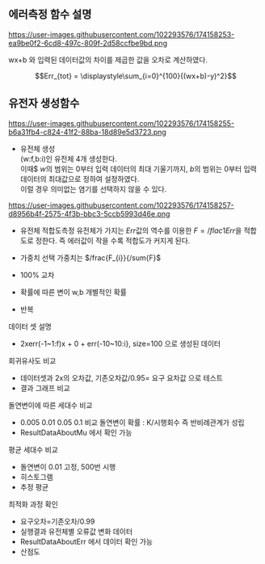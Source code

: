 ## 에러측정 함수 설명
https://user-images.githubusercontent.com/102293576/174158253-ea9be0f2-6cd8-497c-809f-2d58ccfbe9bd.png

wx+b 와 입력된 데이터값의 차이를 제곱한 값을 오차로 계산하였다.  

$$Err_{tot} = \displaystyle\sum_{i=0}^{100}{(wx+b)-y)^2}$$    


## 유전자 생성함수
https://user-images.githubusercontent.com/102293576/174158255-b6a31fb4-c824-41f2-88ba-18d89e5d3723.png  
  
- 유전체 생성  
(w:f,b:i)인 유전체 4개 생성한다.  
이때$ $w$의 범위는 $0$부터 입력 데이터의 최대 기울기까지, $b$의 범위는 0부터 입력 데이터의 최대값으로 정하여 설정하였다.  
이럴 경우 의미없는 염기를 선택하지 않을 수 있다.  
 
https://user-images.githubusercontent.com/102293576/174158257-d8956b4f-2575-4f3b-bbc3-5ccb5993d46e.png  
  
- 유전체 적합도측정
유전체가 가지는 $Err$값의 역수를 이용한 $F=/flac{1}{Err}$을 적합도로 정한다.  즉 에러값이 작을 수록 적합도가 커지게 된다.
  
- 가중치 선택
가중치는 $/frac{F_{i}}{/sum{F}$

- 100% 교차
- 확률에 따른 변이 w,b 개별적인 확률
- 반복

데이터 셋 설명
- 2xerr(-1~1:f)x + 0 + err(-10~10:i}, size=100 으로 생성된 데이터

회귀유사도 비교
- 데이터셋과 2x의 오차값, 기존오차값/0.95= 요구 요차값 으로 테스트
- 결과 그래프 비교

돌연변이에 따른 세대수 비교
- 0.005 0.01 0.05 0.1 비교 돌연변이 확률 : K/시행회수 즉 반비례관계가 성립
- ResultDataAboutMu 에서 확인 가능

평균 세대수 비교
- 돌연변이 0.01 고정, 500번 시행
- 히스토그램
- 추정 평균

최적화 과정 확인
- 요구오차=기존오차/0.99
- 실행결과 유전체별 오류값 변화 데이터
- ResultDataAboutErr 에서 데이터 확인 가능
- 산점도 

